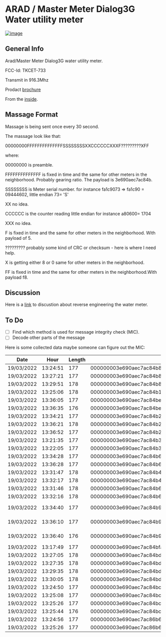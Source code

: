 
# ARAD / Master Meter Dialog3G Water utility  meter


 [![image](https://github.com/avicarmeli/rtl_433_tests/assets/32562196/f8b5d2ca-9960-4d50-87aa-c5e46b024c86)](https://github.com/avicarmeli/rtl_433_tests/blob/master/tests/arad_ms_meter/Dialog3Gs.png) 

## General Info
Arad/Master Meter Dialog3G water utility meter.

FCC-Id: TKCET-733

Transmit in 916.3Mhz

Prodact [brochure](https://github.com/avicarmeli/rtl_433_tests/blob/master/tests/arad_ms_meter/Dialog-3G-register-information-sheet_Eng-002.pdf)

From the [inside](https://wiki.recessim.com/view/Master_Meter_3G_Mobile_AMR).

## Massage Format

Massage is being sent once every 30 second.

The massage look like that:

00000000FFFFFFFFFFFFFFSSSSSSSSXXCCCCCCXXXF?????????XFF

where:

00000000 is preamble.

FFFFFFFFFFFFFF  is fixed in time and the same for other meters in the neighborhood. Probably gearing ratio. The payload is 3e690aec7ac84b.

SSSSSSSS  is Meter serial number.  for instance fa1c9073 =>  fa1c90 = 09444602, little endian 73= 'S'

XX no idea.

CCCCCC is the counter reading little endian for instance a80600= 1704

XXX no idea.

F  is fixed in time and the same for other meters in the neighborhood. With payload of 5.

????????? probably some kind of CRC or checksum - here is where I need help.

X is getting either 8 or 0 same for other meters in the neighborhood.

FF is fixed in time and the same for other meters in the neighborhood.With payload f8.

## Discussion

Here is a [link](https://github.com/merbanan/rtl_433/issues/1992) to discustion about reverse engineering the water meter.

## To Do
- [ ] Find which method is used for message integrity check (MIC).
- [ ] Decode other parts of the message

Here is some collected data maybe someone can figure out the MIC:

| Date	 | Hour	| Length	| Payload |	sofix	| mid	| counter	| serial	| prefix	| sync |
| --- | --- | --- | --- | --- | --- | --- | --- | --- | --- |
| 19/03/2022	| 13:24:51	| 177	| 000000003e690aec7ac84b80f98b7300030d0000056f9810d018f8	| f8	| 00056f9810d018	| 3331	| 9173376	| 3e690aec7ac84b	| 00000000|
| 19/03/2022	| 13:27:21	| 177	| 000000003e690aec7ac84b80f98b7300030d0000056f9810d018f8	| f8	| 00056f9810d018	| 3331	| 9173376	| 3e690aec7ac84b	| 00000000 |
| 19/03/2022	| 13:29:51	| 178	| 000000003e690aec7ac84b80f98b7300030d0000056f9810d018fc	| fc	| 00056f9810d018	| 3331	| 9173376	| 3e690aec7ac84b	| 00000000 |
| 19/03/2022	| 13:25:06	| 178	| 000000003e690aec7ac84b13fe8b73001b050000052880d318f8f8	| f8	| 00052880d318f8	| 1307	| 9174547	| 3e690aec7ac84b	| 00000000 |
| 19/03/2022	| 13:36:05	| 177	| 000000003e690aec7ac84be20a8c7300a41e00000572730b7d08f8	| f8	| 000572730b7d08	| 7844	| 9177826	| 3e690aec7ac84b	| 00000000 |
| 19/03/2022	| 13:36:35	| 176	| 000000003e690aec7ac84be20a8c7300a41e00000572730b7d08f 	| f 	| 000572730b7d08	| 7844	| 9177826	| 3e690aec7ac84b	| 00000000 |
| 19/03/2022	| 13:34:21	| 177	| 000000003e690aec7ac84b27108c73006d060000052d17d1da88f8	| f8	| 00052d17d1da88	| 1645	| 9179175	| 3e690aec7ac84b	| 00000000 |
| 19/03/2022	| 13:36:21	| 178	| 000000003e690aec7ac84b27108c73006d060000052d17d1da88fc	| fc	| 00052d17d1da88	| 1645	| 9179175	| 3e690aec7ac84b	| 00000000 |
| 19/03/2022	| 13:36:52	| 177	| 000000003e690aec7ac84b27108c73006d060000052d17d1da88f8	| f8	| 00052d17d1da88	| 1645	| 9179175	| 3e690aec7ac84b	| 00000000 |
| 19/03/2022	| 13:21:35	| 177	| 000000003e690aec7ac84b3ec68c73009d0e000005cc7333ecf0f8 	| f8	| 0005cc7333ecf0	| 3741	| 9225790	| 3e690aec7ac84b	| 00000000 |
| 19/03/2022	| 13:22:05	| 177	| 000000003e690aec7ac84b3ec68c73009d0e000005cc7333ecf0f8	| f8	| 0005cc7333ecf0	| 3741	| 9225790	| 3e690aec7ac84b	| 00000000 |
| 19/03/2022	| 13:34:28	| 177	| 000000003e690aec7ac84b63868d7300de0b0000052ae1686bb0f8	| f8	| 00052ae1686bb0	| 3038	| 9274979	| 3e690aec7ac84b	| 00000000 |
| 19/03/2022	| 13:36:28	| 177	| 000000003e690aec7ac84b63868d7300de0b0000052ae1686bb0f8	| f8	| 00052ae1686bb0	| 3038	| 9274979	| 3e690aec7ac84b	| 00000000 |
| 19/03/2022	| 13:31:47	| 178	| 000000003e690aec7ac84b45b48d7300ee110000054b1eef6b68fc	| fc	| 00054b1eef6b68	| 4590	| 9286725	| 3e690aec7ac84b	| 00000000 |
| 19/03/2022	| 13:32:17	| 178	| 000000003e690aec7ac84b45b48d7300ee110000054b1eef6b68fc	| fc	| 00054b1eef6b68	| 4590	| 9286725	| 3e690aec7ac84b	| 00000000 |
| 19/03/2022	| 13:31:46	| 178	| 000000003e690aec7ac84b6ec98d7300210a00000514db854b40fc	| fc	| 000514db854b40	| 2593	| 9292142	| 3e690aec7ac84b	| 00000000 |
| 19/03/2022	| 13:32:16	| 178	| 000000003e690aec7ac84b6ec98d7300210a00000514db854b40fc	| fc	| 000514db854b40	| 2593	| 9292142	| 3e690aec7ac84b	| 00000000 |
| 19/03/2022	| 13:34:40	| 177	| 000000003e690aec7ac84b9da68e0000a2010000058f1243d568f8	| f8	| 00058f1243d568	| 418	9| 348765	3| e690aec7ac84b	0| 0000000|
| 19/03/2022	| 13:36:10	| 177	| 000000003e690aec7ac84b9da68e0000a2010000058f1243d568f8	| f8	| 00058f1243d568	| 418	9| 348765	3| e690aec7ac84b	0| 0000000|
| 19/03/2022	| 13:36:40	| 176	| 000000003e690aec7ac84b9da68e0000a2010000058f1243d568f 	| f 	| 00058f1243d568	| 418	9| 348765	3| e690aec7ac84b	0| 0000000 |
| 19/03/2022	| 13:17:49	| 177	| 000000003e690aec7ac84bfa1c907300e806000005ea10fef8b8f8	| f8	| 0005ea10fef8b8	| 1768	| 9444602	| 3e690aec7ac84b	| 00000000 |
| 19/03/2022	| 13:27:05	| 178	| 000000003e690aec7ac84bdff7930000700b000005a6bb965e08fc	| fc	| 0005a6bb965e08	| 2928	| 9697247	| 3e690aec7ac84b	| 00000000 |
| 19/03/2022	| 13:27:35	| 178	| 000000003e690aec7ac84bdff7930000700b000005a6bb965e08fc	| fc	| 0005a6bb965e08	| 2928	| 9697247	| 3e690aec7ac84b	| 00000000 |
| 19/03/2022	| 13:29:35	| 178	| 000000003e690aec7ac84bdff7930000700b000005a6bb965e08fc	| fc	| 0005a6bb965e08	| 2928	| 9697247	| 3e690aec7ac84b	| 00000000 |
| 19/03/2022	| 13:30:05	| 178	| 000000003e690aec7ac84bdff7930000700b000005a6bb965e08fc	| fc	| 0005a6bb965e08	| 2928	| 9697247	| 3e690aec7ac84b	| 00000000 |
| 19/03/2022	| 13:24:50	| 177	| 000000003e690aec7ac84bcf9dde7340acf803000c10d65c6f48f8	| f8	|000c10d65c6f48	| 260268	| 14589391	| 3e690aec7ac84b	| 00000000 |
| 19/03/2022	| 13:25:08	| 177	| 000000003e690aec7ac84bcf9dde7340acf803000c10d65c6f48f8	| f8	| 000c10d65c6f48	| 260268	| 14589391	| 3e690aec7ac84b	| 00000000| 
| 19/03/2022	| 13:25:26	| 177	| 000000003e690aec7ac84bcf9dde7340acf803000c10d65c6f48f8	| f8	| 000c10d65c6f48	| 260268	| 14589391	| 3e690aec7ac84b	| 00000000 |
| 19/03/2022	| 13:25:44	| 176	| 000000003e690aec7ac84bcf9dde7340acf803000c10d65c6f48f	| f 	| 000c10d65c6f48	| 260268	| 14589391	| 3e690aec7ac84b	| 00000000 |
| 19/03/2022	| 13:24:56	| 177	| 000000003e690aec7ac86b68e3de734036430500085d997ed2e0f8	| f8	| 00085d997ed2e0	| 344886	| 14607208	| 3e690aec7ac86b	| 00000000 |
| 19/03/2022	| 13:25:26	| 177	| 000000003e690aec7ac86b68e3de734036430500085d997ed2e0f8	| f8	| 00085d997ed2e0	| 344886	| 14607208	| 3e690aec7ac86b	| 00000000 |

